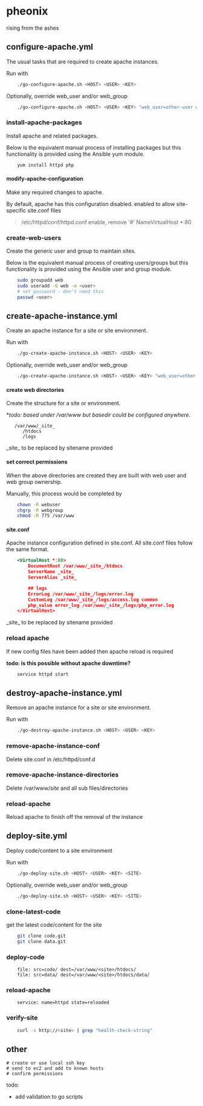 pheonix
=======

rising from the ashes

configure-apache.yml
--------------------
The usual tasks that are required to create apache instances. 

Run with 
```bash
    ./go-configure-apache.sh <HOST> <USER> <KEY>
```

Optionally, override web_user and/or web_group
```bash
    ./go-configure-apache.sh <HOST> <USER> <KEY> "web_user=other-user web_group=other-group"
```

### install-apache-packages
Install apache and related packages.

Below is the equivalent manual process of installing packages but this functionality is provided using the Ansible yum module.

```bash
    yum install httpd php
```

#### modify-apache-configuration
Make any required changes to apache.

By default, apache has this configuration disabled. enabled to allow site-specific site.conf files

> /etc/httpd/conf/httpd.conf
> enable, remove '#'
> NameVirtualHost *:80

### create-web-users
Create the generic user and group to maintain sites.

Below is the equivalent manual process of creating users/groups but this functionality is provided using the Ansible user and group module. 

```bash
    sudo groupadd web
    sudo useradd -G web -m <user>
    # set password - don't need this 
    passwd <user>
```

create-apache-instance.yml 
--------------------------
Create an apache instance for a site or site environment.

Run with 
```bash
    ./go-create-apache-instance.sh <HOST> <USER> <KEY>
```

Optionally, override web_user and/or web_group
```bash
    ./go-create-apache-instance.sh <HOST> <USER> <KEY> "web_user=other-user web_group=other-group"
```

#### create web directories
Create the structure for a site or environment. 

**todo: based under /var/www but basedir could be configured anywhere.*

```
   /var/www/_site_
      /htdocs
      /logs
```
\_site\_ to be replaced by sitename provided

#### set correct permissions
When the above directories are created they are built with web user and web group ownership.

Manually, this process would be completed by

```bash
    chown -R webuser
    chgrp -R webgroup
    chmod -R 775 /var/www
```

#### site.conf
Apache instance configuration defined in site.conf. All site.conf files follow the same format.

```xml
    <VirtualHost *:80>
        DocumentRoot /var/www/_site_/htdocs
        ServerName _site_
        ServerAlias _site_ 

        ## logs
        ErrorLog /var/www/_site_/logs/error.log
        CustomLog /var/www/_site_/logs/access.log common
        php_value error_log /var/www/_site_/logs/php_error.log
    </VirtualHost>
```

\_site\_  to be replaced by sitename provided

### reload apache
If new config files have been added then apache reload is required

**todo: is this possible without apache downtime?**

```bash
    service httpd start
```

destroy-apache-instance.yml 
----------------------------
Remove an apache instance for a site or site environment.

Run with 
```bash
    ./go-destroy-apache-instance.sh <HOST> <USER> <KEY>
```

### remove-apache-instance-conf
Delete site.conf in /etc/httpd/conf.d

### remove-apache-instance-directories
Delete /var/www/_site_ and all sub files/directories

### reload-apache
Reload apache to finish off the removal of the instance

deploy-site.yml
----------------
Deploy code/content to a site environment

Run with 
```bash
    ./go-deploy-site.sh <HOST> <USER> <KEY> <SITE>
```

Optionally, override web_user and/or web_group
```bash
    ./go-deploy-site.sh <HOST> <USER> <KEY> <SITE>
```

### clone-latest-code
get the latest code/content for the site

```bash
    git clone code.git
    git clone data.git
```

### deploy-code
```ansible
    file: src=code/ dest=/var/www/<site>/htdocs/
    file: src=data/ dest=/var/www/<site>/htdocs/data/
```

### reload-apache
```ansible
    service: name=httpd state=reloaded
```

### verify-site
```bash
    curl -s http://<site> | grep "health-check-string"
```

other
-----
    # create or use local ssh key
    # send to ec2 and add to known hosts
    # confirm permissions

todo:
- add validation to go scripts